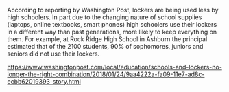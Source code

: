 According to reporting by Washington Post, lockers are being used less by high schoolers. In part due to the changing nature of school supplies (laptops, online textbooks, smart phones) high schoolers use their lockers in a different way than past generations, more likely to keep everything on them. For example, at Rock Ridge High School in Ashburn the principal estimated that of the 2100 students, 90% of sophomores, juniors and seniors did not use their lockers.

https://www.washingtonpost.com/local/education/schools-and-lockers-no-longer-the-right-combination/2018/01/24/9aa4222a-fa09-11e7-ad8c-ecbb62019393_story.html